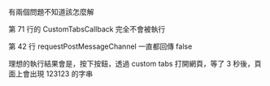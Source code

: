 有兩個問題不知道該怎麼解

第 71 行的 CustomTabsCallback 完全不會被執行

第 42 行 requestPostMessageChannel 一直都回傳 false

理想的執行結果會是，按下按鈕，透過 custom tabs 打開網頁，等了 3 秒後，頁面上會出現 123123 的字串